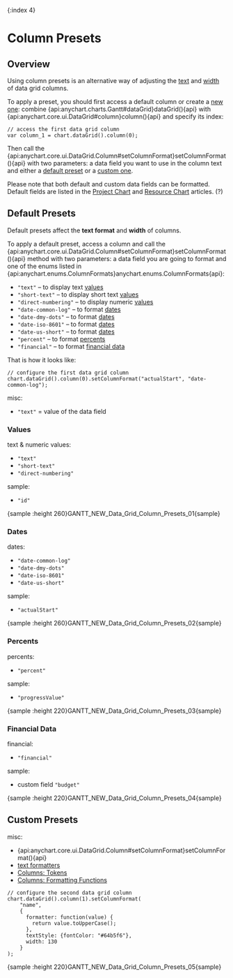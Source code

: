 {:index 4}
# Column Presets

## Overview

Using column presets is an alternative way of adjusting the [text](Columns#text_\(labels\)) and [width](Columns#width) of data grid columns.

To apply a preset, you should first access a default column or create a [new one](Columns#custom_columns): combine {api:anychart.charts.Gantt#dataGrid}dataGrid(){api} with {api:anychart.core.ui.DataGrid#column}column(){api} and specify its index:

```
// access the first data grid column
var column_1 = chart.dataGrid().column(0);
```

Then call the {api:anychart.core.ui.DataGrid.Column#setColumnFormat}setColumnFormat(){api} with two parameters: a data field you want to use in the column text and either a [default preset](#default_presets) or a [custom one](#custom_presets).

Please note that both default and custom data fields can be formatted. Default fields are listed in the [Project Chart](../Project_Chart#data_fields) and [Resource Chart](../Resource_Chart#data_fields) articles. (?)

## Default Presets

Default presets affect the **text format** and **width** of columns.

To apply a default preset, access a column and call the {api:anychart.core.ui.DataGrid.Column#setColumnFormat}setColumnFormat(){api} method with two parameters: a data field you are going to format and one of the enums listed in {api:anychart.enums.ColumnFormats}anychart.enums.ColumnFormats{api}:

* `"text"` – to display text [values](#values)
* `"short-text"` – to display short text [values](#values)
* `"direct-numbering"` – to display numeric [values](#values)
* `"date-common-log"` – to format [dates](#dates)
* `"date-dmy-dots"` – to format [dates](#dates)
* `"date-iso-8601"` – to format [dates](#dates)
* `"date-us-short"` – to format [dates](#dates)
* `"percent"` – to format [percents](#percents)
* `"financial"` – to format [financial data](#financial_data)

That is how it looks like:

```
// configure the first data grid column
chart.dataGrid().column(0).setColumnFormat("actualStart", "date-common-log");
```

misc:

* `"text"` = value of the data field


### Values

text & numeric values:

* `"text"`
* `"short-text"`
* `"direct-numbering"`

sample:

* `"id"`


{sample :height 260}GANTT\_NEW\_Data\_Grid\_Column\_Presets\_01{sample}

### Dates

dates:

* `"date-common-log"`
* `"date-dmy-dots"`
* `"date-iso-8601"`
* `"date-us-short"`

sample:

* `"actualStart"`


{sample :height 260}GANTT\_NEW\_Data\_Grid\_Column\_Presets\_02{sample}

### Percents

percents:

* `"percent"`

sample:

* `"progressValue"`

{sample :height 220}GANTT\_NEW\_Data\_Grid\_Column\_Presets\_03{sample}

### Financial Data

financial:

* `"financial"`

sample:

* custom field `"budget"`


{sample :height 220}GANTT\_NEW\_Data\_Grid\_Column\_Presets\_04{sample}

## Custom Presets

misc:

* {api:anychart.core.ui.DataGrid.Column#setColumnFormat}setColumnFormat(){api}
* [text formatters](../../Common_Settings/Text_Formatters)
* [Columns: Tokens](Columns#tokens)
* [Columns: Formatting Functions](Columns#formatting_functions)


```
// configure the second data grid column
chart.dataGrid().column(1).setColumnFormat(
    "name",
    {
      formatter: function(value) {
        return value.toUpperCase();
      },
      textStyle: {fontColor: "#64b5f6"},
      width: 130
    }
);
```

{sample :height 220}GANTT\_NEW\_Data\_Grid\_Column\_Presets\_05{sample}

